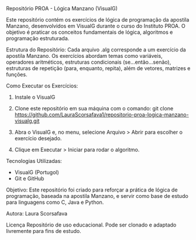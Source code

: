 Repositório PROA - Lógica Manzano (VisualG)

Este repositório contém os exercícios de lógica de programação da apostila Manzano, desenvolvidos em VisualG durante o curso do Instituto PROA. O objetivo é praticar os conceitos fundamentais de lógica, algoritmos e programação estruturada.

Estrutura do Repositório:
Cada arquivo .alg corresponde a um exercício da apostila Manzano. Os exercícios abordam temas como variáveis, operadores aritméticos, estruturas condicionais (se...então...senão), estruturas de repetição (para, enquanto, repita), além de vetores, matrizes e funções.

Como Executar os Exercícios:

1. Instale o VisualG

2. Clone este repositório em sua máquina com o comando:
git clone https://github.com/LauraScorsafava1/repositorio-proa-logica-manzano-visualg.git
3. Abra o VisualG e, no menu, selecione Arquivo > Abrir para escolher o exercício desejado.

4. Clique em Executar > Iniciar para rodar o algoritmo.

Tecnologias Utilizadas:
* VisualG (Portugol)
* Git e GitHub

Objetivo:
Este repositório foi criado para reforçar a prática de lógica de programação, baseada na apostila Manzano, e servir como base de estudo para linguagens como C, Java e Python.

Autora:
Laura Scorsafava

Licença
Repositório de uso educacional. Pode ser clonado e adaptado livremente para fins de estudo.
